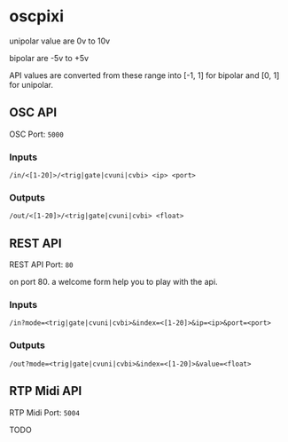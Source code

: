 # oscpixi

unipolar value are 0v to 10v

bipolar are -5v to +5v

API values are converted from these range into [-1, 1] for bipolar and [0, 1] for unipolar.


## OSC API

OSC Port: `5000`

### Inputs

`/in/<[1-20]>/<trig|gate|cvuni|cvbi> <ip> <port>`

### Outputs

`/out/<[1-20]>/<trig|gate|cvuni|cvbi> <float>`

## REST API

REST API Port: `80`

on port 80. a welcome form help you to play with the api.

### Inputs

`/in?mode=<trig|gate|cvuni|cvbi>&index=<[1-20]>&ip=<ip>&port=<port>`

### Outputs

`/out?mode=<trig|gate|cvuni|cvbi>&index=<[1-20]>&value=<float>`

## RTP Midi API

RTP Midi Port: `5004`

TODO